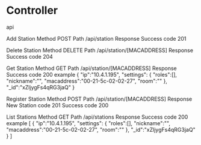 Controller
==========

api

  Add Station
    Method
      POST
    Path
      /api/station
    Response
      Success
        code
          201

  Delete Station
    Method
      DELETE
    Path
      /api/station/[MACADDRESS]
    Response
      Success
        code
          204

  Get Station
    Method
      GET
    Path
      /api/station/[MACADDRESS]
    Response
      Success
        code
          200
        example
          {
            "ip":"10.4.1.195",
            "settings":
              {
                "roles":[],
                "nickname":"",
                "macaddress":"00-21-5c-02-02-27",
                "room":""
              },
            "_id":"xZljygFs4qRG3jaQ"
          }

  Register Station
    Method
      POST
    Path
      /api/station/[MACADDRESS]
    Response
      New Station
        code
          201
      Success
        code
          200

  List Stations
    Method
      GET
    Path
      /api/stations
    Response
      Success
        code
          200
        example
          [
            {
              "ip":"10.4.1.195",
              "settings":
                {
                  "roles":[],
                  "nickname":"",
                  "macaddress":"00-21-5c-02-02-27",
                  "room":""
                },
              "_id":"xZljygFs4qRG3jaQ"
            }
          ]
    
    
    
    
    
    
    
    
    
    
    
    
    
    
